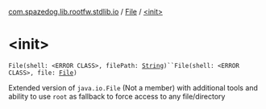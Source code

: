 [com.spazedog.lib.rootfw.stdlib.io](../index.md) / [File](index.md) / [&lt;init&gt;](.)

# &lt;init&gt;

`File(shell: <ERROR CLASS>, filePath: `[`String`](https://kotlinlang.org/api/latest/jvm/stdlib/kotlin/-string/index.html)`)``File(shell: <ERROR CLASS>, file: `[`File`](http://docs.oracle.com/javase/6/docs/api/java/io/File.html)`)`

Extended version of `java.io.File` (Not a member) with additional tools
and ability to use `root` as fallback to force access to any file/directory

